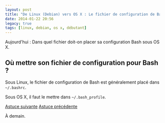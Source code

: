 ```yaml
---
layout: post
title: "De Linux (Debian) vers OS X : Le fichier de configuration de Bash"
date: 2014-01-22 20:56
legacy: true
tags: [linux, debian, os x, débutant]
---
```





Aujourd'hui : Dans quel fichier doit-on placer sa configuration Bash
sous OS X.

<!-- more -->

Où mettre son fichier de configuration pour Bash ?
----------------------------------------------------

Sous Linux, le fichier de configuration de Bash est généralement
placé dans `~/.bashrc`.

Sous OS X, il faut le mettre dans `~/.bash_profile`.

[Astuce suivante](/blog/2014/01/23/de-linux-debian-vers-os-x-coloriser-la-commande-ls/)
[Astuce précédente](/blog/2014/01/21/de-linux-debian-a-os-x-renommer-un-fichier-dans-lexplorateur/)



À demain.



